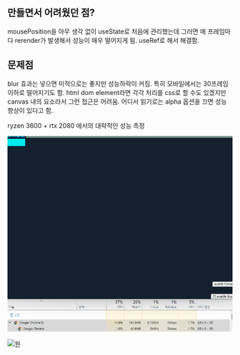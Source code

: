 ## 만들면서 어려웠던 점?
mousePosition을 아무 생각 없이 useState로 처음에 관리했는데 그러면 매 프레임마다 rerender가 발생해서 성능이 매우 떨어지게 됨. useRef로 해서 해결함.



## 문제점

blur 효과는 넣으면 미적으로는 좋지만 성능하락이 커짐. 특히 모바일에서는 30프레임 이하로 떨어지기도 함. html dom element라면 각각 처리를 css로 할 수도 있겠지만 canvas 내의 요소라서 그런 접근은 어려움. 어디서 읽기로는 alpha 옵션을 끄면 성능 향상이 있다고 함.

ryzen 3600 + rtx 2080 에서의 대략적인 성능 측정

![선](./gpu_usage_line.gif)

![원](./gpu_usage_circle.gif)
